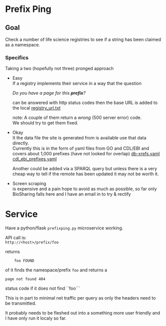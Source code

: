 # Prefix Ping

## Goal

Check a number of life science registries to see if a string has been claimed as a namespace.

### Specifics

Taking a two (hopefully not three) pronged approach

- Easy  
If a registry implements their service in a way that the question

  _Do you have a page for this __prefix__?_ 

  can be answered with http status codes then the base URL is added to
 the local [registry_url.txt](https://github.com/TomConlin/PrefixPing/blob/master/registry_url.yaml)

    note: A couple of them return a _wrong_ (500 server error) code.  
    We should try to get them fixed.

- Okay  
 It the data file the site is generated from is available use that data directly.  
 Currently this is in the form of yaml files from GO and CDL/EBI
 and covers about 1,000 prefixes (have not looked for overlap)
    [db-xrefs.yaml](http://current.geneontology.org/metadata/db-xrefs.yaml)  
    [cdl_ebi_prefixes.yaml](https://n2t.net/e/cdl_ebi_prefixes.yaml)

    Another could be added via a SPARQL query but unless there is a very cheap
way to tell if the remote has been updated it may not be worth it.
      

 - Screen scraping  
  is expensive and a pain hope to avoid as much as possible,
  so far only BioSharing falls here and I have an email in to try & rectify


# Service

Have a python/flask  ```prefixping.py``` microservice working.

API call is:  
```http://<host>/prefix/foo```

returns
   
```
    foo FOUND
```

of it finds the namespace/prefix ```foo```
and returns a
   
```page not found 404```

status code if it does not find ``foo```

This is in part to minimal net traffic per query
as only the headers need to be transmitted.

It probably needs to be fleshed out into a something more user friendly
and I have only run it localy so far.
